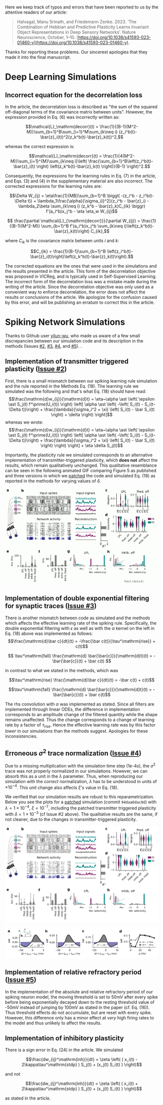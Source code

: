 Here we keep track of typos and errors that have been reported to us by the attentive readers of our article:

> Halvagal, Manu Srinath, and Friedemann Zenke. 2023. ‘The Combination of Hebbian and Predictive Plasticity Learns Invariant Object Representations in Deep Sensory Networks’. Nature Neuroscience, October, 1–10. [https://doi.org/10.1038/s41593-023-01460-y](https://doi.org/10.1038/s41593-023-01460-y).

Thanks for reporting these problems. Our sincerest apologies that they made it into the final manuscript.

# Deep Learning Simulations

## Incorrect equation for the decorrelation loss

In the article, the decorrelation loss is described as "the sum of the squared off-diagonal terms of the covariance matrix between units". However, the expression provided in Eq. (6) was incorrectly written as:

$$\mathcal{L}_\mathrm{decorr}(t) = \frac{1}{(B-1)(M^2-M)}\sum_{b=1}^B\sum_{i=1}^M\sum_{k\neq i} (z_i^b(t)-\bar{z}_i(t))^2(z_k^b(t)-\bar{z}_k(t))^2,$$

whereas the correct expression is:

$$\mathcal{L}_\mathrm{decorr}(t) = \frac{1}{4(M^2-M)}\sum_{i=1}^{M}\sum_{k\neq i}\left( \frac{\sum_{b=1}^B\left(z_i^b(t)-\bar{z}_i(t) \right) \left(z_k^b(t)-\bar{z}_k(t) \right)}{B-1}  \right)^2.$$

Consequently, the expressions for the learning rules in Eq. (7) in the article, and Eqs. (3) and (4) in the supplementary material are also incorrect. The corrected expressions for the learning rules are:

$$\Delta W_{ij} = \eta\frac{1}{MB}\sum_{b=1}^B \biggl( -(z_i^b - z_i^b(t-\Delta t)) + \lambda_1\frac{\alpha}{\sigma_{i}^2}(z_i^b - \bar{z}_i) - \lambda_2\beta \sum_{k\neq i} (z_k^b - \bar{z}_k)C_{ik} \biggr) f'(a_i^b)x_j^b - \eta \eta_w W_{ij}$$

$$ \frac{\partial \mathcal{L}_{\mathrm{decorr}}}{\partial W_{ij}} = \frac{1}{(B-1)(M^2-M)} \sum_{b=1}^B f'(a_i^b)x_j^b \sum_{k\neq i}\left(z_k^b(t)-\bar{z}_k(t)\right)  C_{ik},$$

where $C_{ik}$ is the covariance matrix between units $i$ and $k$:

$$C_{ik} = \frac{1}{B-1}\sum_{b=1}^B \left(z_i^b(t)-\bar{z}_i(t)\right)\left(z_k^b(t)-\bar{z}_k(t)\right).$$

The corrected equations are the ones that were used in the simulations and the results presented in the article. This form of the decorrelation objective was proposed in VICReg, and is typically used in Self-Supervised Learning. The incorrect form of the decorrelation loss was a mistake made during the writing of the article. Since the decorrelation objective was only used as a convenient way to enforce decorrelation, the error does not affect the results or conclusions of the article. We apologize for the confusion caused by this error, and will be publishing an erratum to correct this in the article.

# Spiking Network Simulations

Thanks to Github user [yilun-wu](https://github.com/yilun-wu), who made us aware of a few small discrepancies between our simulation code and its description in the methods (Issues [#2](https://github.com/fmi-basel/latent-predictive-learning/issues/2), [#3](https://github.com/fmi-basel/latent-predictive-learning/issues/3), [#4](https://github.com/fmi-basel/latent-predictive-learning/issues/4), and [#5](https://github.com/fmi-basel/latent-predictive-learning/issues/5)).
.


## Implementation of transmitter triggered plasticity ([Issue #2](https://github.com/fmi-basel/latent-predictive-learning/issues/2))

First, there is a small mismatch between our spiking learning rule simulation and the rule reported in the Methods Eq. (18).
The learning rule we simulated was the following and that's what Eq. (18) should have read:
$$\frac{\mathrm{d}w_{ij}}{\mathrm{d}t} = \eta~\alpha \ast \left( \epsilon \ast S_j(t) f^\prime(U_i(t)) \right) \left[ \alpha \ast \left( -\left( S_i(t) - S_i(t-\Delta t))\right) + \frac{\lambda}{\sigma_i^2 + \xi} \left( S_i(t) - \bar S_i(t) \right) + \delta  \right) \right]$$
whereas we wrote:
$$\frac{\mathrm{d}w_{ij}}{\mathrm{d}t} = \eta~\alpha \ast \left( \epsilon \ast S_j(t) f^\prime(U_i(t)) \right) \left[ \alpha \ast \left( -\left( S_i(t) - S_i(t-\Delta t))\right) + \frac{\lambda}{\sigma_i^2 + \xi} \left( S_i(t) - \bar S_i(t) \right) \right) \right] + \eta \delta S_j(t)$$

Importantly, the plasticity rule we simulated corresponds to an alternative implementation of transmitter-triggered plasticity, which **does not** affect the results, which remain qualitatively unchanged. 
This qualitative resemblance can be seen in the following animated GIF comparing Figure 5 as published and three versions in which we [patched](patches/alternative_transmitter_triggered.patch) the code and simulated Eq. (18) as reported in the methods for varying values of $\delta$.

![Figure 5 comparison for original and patched code.](figs/altern_trans_trig_plast.gif "Fig5comp")


## Implementation of double exponential filtering for synaptic traces ([Issue #3](https://github.com/fmi-basel/latent-predictive-learning/issues/3))

There is another mismatch between code as simulated and the methods which affects the effective learning rate of the spiking rule.
Specifically, the double exponential filtering with $\epsilon$ as well as with the $\alpha$ kernel on the left in Eq. (18) above was implemented as follows:
$$\frac{\mathrm{d}\bar c}{dt}(t) = -\frac{\bar c(t)}{\tau^\mathrm{rise}} + c(t)$$

$$ \tau^\mathrm{fall} \frac{\mathrm{d} \bar{\bar{c}}}{\mathrm{d}t}(t) = -\bar{\bar{c}}(t) + \bar c(t) $$

in contrast to what we stated in the methods, which was

$$\tau^\mathrm{rise} \frac{\mathrm{d}\bar c}{dt}(t) = -\bar c(t) + c(t)$$

$$\tau^\mathrm{fall} \frac{\mathrm{d} \bar{\bar{c}}}{\mathrm{d}t}(t) = -\bar{\bar{c}}(t) + \bar c(t)$$

The rhs convolution with $\alpha$ was implemented as stated.
Since all filters are implemented through linear ODEs, the difference in implementation corresponds to an amplitude change of the filtered quantity while the shape remains unaffected. 
Thus the change corresponds to a change of learning rate by a factor of $\tau_\mathrm{rise}$. Hence the effective learning rate was by this factor _lower_ in our simulations than the methods suggest. 
Apologies for these inconsistencies. 


## Erroneous $\sigma^2$ trace normalization ([Issue #4](https://github.com/fmi-basel/latent-predictive-learning/issues/4))

Due to a missing multiplication with the simulation time step (1e-4s), the $\sigma^2$ trace was not properly normalized in our simulations. However, we can absorb this as a unit in the $\lambda$ parameter. Thus, when reproducing our simulation with the *correct* normalization, $\lambda$ has to be understood in units of $\times 10^{-4}$. This unit change also affects $\xi$'s value in Eq. (18).  

We verified that our simulation results are robust to this reparametrization. Below you see the plots for a [patched](patches/20240115-reparametrization.patch) simulation (commit `94daa6dac0d`) with $\lambda=1 \times 10^{-4}$, $\xi=10^{-7}$, including the patched transmitter triggered plasticity with $\delta=1 \times 10^{-3}$ (cf Issue #2 above). The qualitative results are the same, if not cleaner, due to the changes in transmitter-triggered plasticity.

![Figure 5 with patched code.](figs/20240115-figure_spiking.png "Fig5patched")

![Figure 6 with patched code.](figs/20240115-figure_stdp.png "Fig6patched")


## Implementation of relative refractory period ([Issue #5](https://github.com/fmi-basel/latent-predictive-learning/issues/5))

In the implementation of the absolute and relative refractory period of our spiking neuron model, the moving threshold is set to 50mV after every spike before being exponentially decayed down to the resting threshold value of -50mV instead of jumping by 100mV as stated in the paper (cf. Eq. (16)). Thus threshold effects do not accumulate, but are reset with every spike. However, this difference only has a minor effect at *very* high firing rates to the model and thus unlikely to affect the results.


## Implementation of inhibitory plasticity

There is a sign error in Eq. (24) in the article. 
We simulated   

$$\frac{dw_{ij}^\mathrm{inh}}{dt} = \zeta \left( ( x_i(t) - 2\kappa\tau^\mathrm{stdp} ) S_j(t) + (x_j(t) S_i(t) ) \right)$$

and not 

$$\frac{dw_{ij}^\mathrm{inh}}{dt} = \zeta \left( ( x_i(t) + 2\kappa\tau^\mathrm{stdp} ) S_j(t) + (x_j(t) S_i(t) ) \right)$$

as stated in the article.
